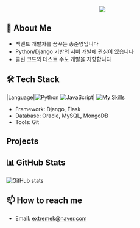<p align='center'>
    <img src="https://capsule-render.vercel.app/api?type=waving&color=auto&height=300&section=header&text=WELCOME%20&fontSize=90&animation=twinkling&fontAlignY=38&desc=extremek2's%20GitHub%20Profile%20&descAlignY=51&descAlign=62&thema=tokyonight"/>
</p>

## 👋 About Me
- 백엔드 개발자를 꿈꾸는 송준영입니다
- Python/Django 기반의 서버 개발에 관심이 있습니다
- 클린 코드와 테스트 주도 개발을 지향합니다

## 🛠 Tech Stack
|Language|![Python](https://img.shields.io/badge/python-3670A0?style=for-the-badge&logo=python&logoColor=ffdd54)
![JavaScript](https://img.shields.io/badge/javascript-%23323330.svg?style=for-the-badge&logo=javascript&logoColor=%23F7DF1E)|
[![My Skills](https://skillicons.dev/icons?i=js,html,css,wasm)](https://skillicons.dev)
- Framework: Django, Flask
- Database: Oracle, MySQL, MongoDB
- Tools: Git

## Projects


## 📊 GitHub Stats
![GitHub stats](https://github-readme-stats.vercel.app/api?username=extremek2&show_icons=true)

## 📫 How to reach me
- Email: extremek@naver.com

